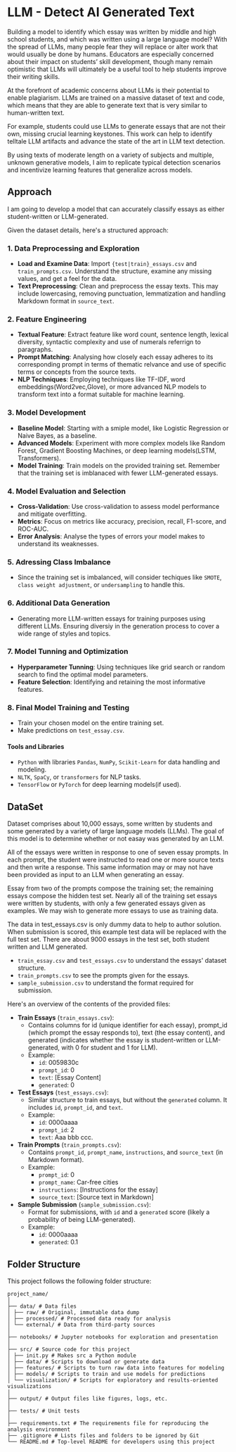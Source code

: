 # LLM - Detect AI Generated Text

Building a model to identify which essay was written by middle and high school students, and which was written using a large language model? With the spread of LLMs, many people fear they will replace or alter work that would usually be done by humans. Educators are especially concerned about their impact on students’ skill development, though many remain optimistic that LLMs will ultimately be a useful tool to help students improve their writing skills.

At the forefront of academic concerns about LLMs is their potential to enable plagiarism. LLMs are trained on a massive dataset of text and code, which means that they are able to generate text that is very similar to human-written text.

For example, students could use LLMs to generate essays that are not their own, missing crucial learning keystones. This work can help to identify telltale LLM artifacts and advance the state of the art in LLM text detection.

By using texts of moderate length on a variety of subjects and multiple, unknown generative models, I aim to replicate typical detection scenarios and incentivize learning features that generalize across models.

## Approach

I am going to develop a model that can accurately classify essays as either student-written or LLM-generated.

Given the dataset details, here's a structured approach:

### 1. Data Preprocessing and Exploration

- **Load and Examine Data**: Import `{test|train}_essays.csv` and `train_prompts.csv`. Understand the structure, examine any missing values, and get a feel for the data.
- **Text Preprocessing**: Clean and preprocess the essay texts. This may include lowercasing, removing punctuation, lemmatization and handling Markdown format in `source_text`.

### 2. Feature Engineering

- **Textual Feature**: Extract feature like word count, sentence length, lexical diversity, syntactic complexity and use of numerals referrign to paragraphs.
- **Prompt Matching**: Analysing how closely each essay adheres to its corresponding prompt in terms of thematic relvance and use of specific terms or concepts from the source texts.
- **NLP Techniques**: Employing techniques like TF-IDF, word embeddings(Word2vec,Glove), or more advanced NLP models to transform text into a format suitable for machine learning.

### 3. Model Development

- **Baseline Model**: Starting with a smiple model, like Logistic Regression or Naive Bayes, as a baseline.
- **Advanced Models**: Experiment with more complex models like Random Forest, Gradient Boosting Machines, or deep learning models(LSTM, Transformers).
- **Model Training**: Train models on the provided training set. Remember that the training set is imblanaced with fewer LLM-generated essays.

### 4. Model Evaluation and Selection

- **Cross-Validation**: Use cross-validation to assess model performance and mitigate overfitting.
- **Metrics**: Focus on metrics like accuracy, precision, recall, F1-score, and ROC-AUC.
- **Error Analysis**: Analyse the types of errors your model makes to understand its weaknesses.

### 5. Adressing Class Imbalance

- Since the training set is imbalanced, will consider techiques like `SMOTE`, `class weight adjustment`, or `undersampling` to handle this.

### 6. Additional Data Generation

- Generating more LLM-written essays for training purposes using different LLMs. Ensuring diversiy in the generation process to cover a wide range of styles and topics.

### 7. Model Tunning and Optimization

- **Hyperparameter Tunning**: Using techniques like grid search or random search to find the optimal model parameters.
- **Feature Selection**: Identifying and retaining the most informative features.

### 8. Final Model Training and Testing

- Train your chosen model on the entire training set.
- Make predictions on `test_essay.csv`.

#### Tools and Libraries

- `Python` with libraries `Pandas`, `NumPy`, `Scikit-Learn` for data handling and modeling.
- `NLTK`, `SpaCy`, or `transformers` for NLP tasks.
- `TensorFlow` or `PyTorch` for deep learning models(if used).

## DataSet

Dataset comprises about 10,000 essays, some written by students and some generated by a variety of large language models (LLMs). The goal of this model is to determine whether or not easay was generated by an LLM.

All of the essays were written in response to one of seven essay prompts. In each prompt, the student were instructed to read one or more source texts and then write a response. This same information may or may not have been provided as input to an LLM when generating an essay.

Essay from two of the prompts compose the training set; the remaining essays compose the hidden test set. Nearly all of the training set essays were written by students, with only a few generated essays given as examples. We may wish to generate more essays to use as training data.

The data in test_essays.csv is only dummy data to help to author solution. When submission is scored, this example test data will be replaced with the full test set. There are about 9000 essays in the test set, both student written and LLM generated.

- `train_essay.csv` and `test_essays.csv` to understand the essays' dataset structure.
- `train_prompts.csv` to see the prompts given for the essays.
- `sample_submission.csv` to understand the format required for submission.

Here's an overview of the contents of the provided files:

- **Train Essays** (`train_essays.csv`):
  - Contains columns for id (unique identifier for each essay), prompt_id (which prompt the essay responds to), text (the essay content), and generated (indicates whether the essay is student-written or LLM-generated, with 0 for student and 1 for LLM).
  - Example:
    - `id`: 0059830c
    - `prompt_id`: 0
    - `text`: [Essay Content]
    - `generated`: 0
- **Test Essays** (`test_essays.csv`):
  - Similar structure to train essays, but without the `generated` column. It includes `id`, `prompt_id`, and `text`.
  - Example:
    - `id`: 0000aaaa
    - `prompt_id`: 2
    - `text`: Aaa bbb ccc.
- **Train Prompts** (`train_prompts.csv`):
  - Contains `prompt_id`, `prompt_name`, `instructions`, and `source_text` (in Markdown format).
  - Example:
    - `prompt_id`: 0
    - `prompt_name`: Car-free cities
    - `instructions`: [Instructions for the essay]
    - `source_text`: [Source text in Markdown]
- **Sample Submission** (`sample_submission.csv`):
  - Format for submissions, with `id` and a `generated` score (likely a probability of being LLM-generated).
  - Example:
    - `id`: 0000aaaa
    - `generated`: 0.1

## Folder Structure

This project follows the following folder structure:

```
project_name/
│
├── data/ # Data files
│ ├── raw/ # Original, immutable data dump
│ ├── processed/ # Processed data ready for analysis
│ └── external/ # Data from third-party sources
│
├── notebooks/ # Jupyter notebooks for exploration and presentation
│
├── src/ # Source code for this project
│ ├── init.py # Makes src a Python module
│ ├── data/ # Scripts to download or generate data
│ ├── features/ # Scripts to turn raw data into features for modeling
│ ├── models/ # Scripts to train and use models for predictions
│ └── visualization/ # Scripts for exploratory and results-oriented visualizations
│
├── output/ # Output files like figures, logs, etc.
│
├── tests/ # Unit tests
│
├── requirements.txt # The requirements file for reproducing the analysis environment
├── .gitignore # Lists files and folders to be ignored by Git
└── README.md # Top-level README for developers using this project

```
